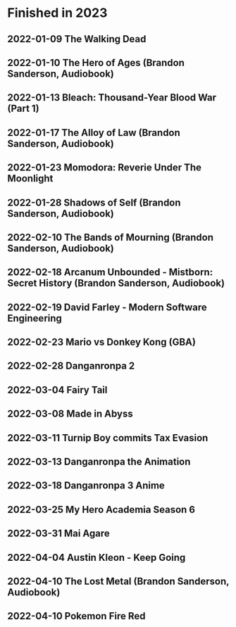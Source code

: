 # Finished in 2023

## 2022-01-09 The Walking Dead

## 2022-01-10 The Hero of Ages (Brandon Sanderson, Audiobook)

## 2022-01-13 Bleach: Thousand-Year Blood War (Part 1)

## 2022-01-17 The Alloy of Law (Brandon Sanderson, Audiobook)

## 2022-01-23 Momodora: Reverie Under The Moonlight

## 2022-01-28 Shadows of Self (Brandon Sanderson, Audiobook)

## 2022-02-10 The Bands of Mourning (Brandon Sanderson, Audiobook)

## 2022-02-18 Arcanum Unbounded - Mistborn: Secret History (Brandon Sanderson, Audiobook)

## 2022-02-19 David Farley - Modern Software Engineering

## 2022-02-23 Mario vs Donkey Kong (GBA)

## 2022-02-28 Danganronpa 2

## 2022-03-04 Fairy Tail

## 2022-03-08 Made in Abyss

## 2022-03-11 Turnip Boy commits Tax Evasion

## 2022-03-13 Danganronpa the Animation

## 2022-03-18 Danganronpa 3 Anime

## 2022-03-25 My Hero Academia Season 6

## 2022-03-31 Mai Agare

## 2022-04-04 Austin Kleon - Keep Going

## 2022-04-10 The Lost Metal (Brandon Sanderson, Audiobook)

## 2022-04-10 Pokemon Fire Red
